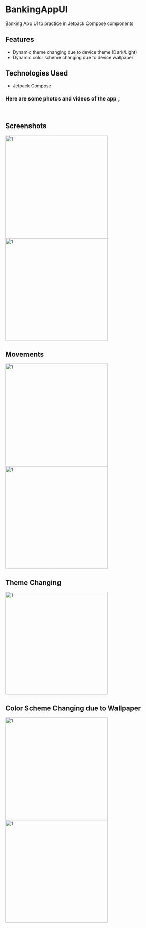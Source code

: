 # BankingAppUI
Banking App UI to practice in Jetpack Compose components
<br>

## Features
- Dynamic theme changing due to device theme (Dark/Light) <br>
- Dynamic color scheme changing due to device wallpaper <br>

## Technologies Used
- Jetpack Compose <br>

### Here are some photos and videos of the app ;
<br>

## Screenshots
<img width="322" alt="1" src="https://github.com/mertgoksu/BankingApp/assets/119433132/ab54a95e-fa89-4c0d-88e2-e30ab800c83e">
<img width="322" alt="1" src="https://github.com/mertgoksu/BankingApp/assets/119433132/d2a688bc-b849-4879-a623-d2606666635d">

<br>

## Movements
<img width="322" alt="1" src="https://github.com/mertgoksu/BankingApp/assets/119433132/172ddeb6-cd74-459e-b353-5a90edee9637">
<img width="322" alt="1" src="https://github.com/mertgoksu/BankingApp/assets/119433132/1bfb19b9-793f-4f4c-a626-bdfffcd41e07">

<br>

## Theme Changing
<img width="322" alt="1" src="https://github.com/mertgoksu/BankingApp/assets/119433132/838c9dee-27ee-469f-934f-e6f08f34115a">

<br>

## Color Scheme Changing due to Wallpaper

<img width="322" alt="1" src="https://github.com/mertgoksu/BankingApp/assets/119433132/c9176b81-3c66-4ae4-8268-31179e35093c">
<img width="322" alt="1" src="https://github.com/mertgoksu/BankingApp/assets/119433132/23fb063f-601a-447a-bd19-eef200c7b502">
